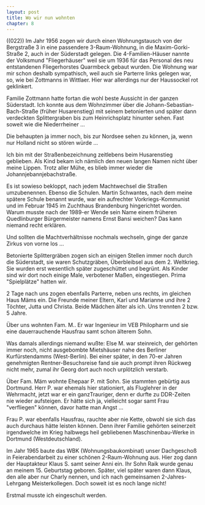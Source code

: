 ```yaml
---  
layout: post
title: Wo wir nun wohnten
chapter: 8
---  
```




((022)) Im Jahr 1956 zogen wir durch einen Wohnungstausch von der Bergstraße 3
in eine passendere 3-Raum-Wohnung, in die Maxim-Gorki-Straße 2, auch in der
Süderstadt gelegen. Die 4-Familien-Häuser nannte der Volksmund "Fliegerhäuser"
weil sie um 1936 für das Personal des neu entstandenen Fliegerhorstes
Quarmbeck gebaut wurden. Die Wohnung war mir schon deshalb sympathisch, weil
auch sie Parterre links gelegen war, so, wie bei Zottmanns in Wittlaer. Hier
war allerdings nur der Haussockel rot geklinkert.

Familie Zottmann hatte fortan die wohl beste Aussicht in der ganzen
Süderstadt. Ich konnte aus dem Wohnzimmer über die
Johann-Sebastian-Bach-Straße (früher Husarenstieg) mit seinem betonierten und
später dann verdeckten Splittergraben bis zum Heinrichsplatz hinunter sehen.
Fast soweit wie die Niederrheiner …

Die behaupten ja immer noch, bis zur Nordsee sehen zu können, ja, wenn nur
Holland nicht so stören würde …

Ich bin mit der Straßenbezeichnung zeitlebens beim Husarenstieg geblieben. Als
Kind bekam ich nämlich den neuen langen Namen nicht über meine Lippen. Trotz
aller Mühe, es blieb immer wieder die Johannjebannjebachstraße.

Es ist sowieso bekloppt, nach jedem Machtwechsel die Straßen umzubenennen.
Ebenso die Schulen. Martin Schwantes, nach dem meine spätere Schule benannt
wurde, war ein aufrechter Vorkriegs-Kommunist und im Februar 1945 im Zuchthaus
Brandenburg hingerichtet worden. Warum musste nach der 1989-er Wende sein Name
einem früheren Quedlinburger Bürgermeister namens Ernst Bansi weichen? Das
kann niemand recht erklären.

Und sollten die Machtverhältnisse nochmals wechseln, ginge der ganze Zirkus
von vorne los …

Betonierte Splittergräben zogen sich an einigen Stellen immer noch durch die
Süderstadt, sie waren Schutzgräben, Überbleibsel aus dem 2. Weltkrieg. Sie
wurden erst wesentlich später zugeschüttet und begrünt. Als Kinder sind wir
dort noch einige Male, verbotener Maßen, eingestiegen. Prima "Spielplätze"
hatten wir.

2 Tage nach uns zogen ebenfalls Parterre, neben uns rechts, im gleichen Haus
Mäms ein. Die Freunde meiner Eltern, Karl und Marianne und ihre 2 Töchter,
Jutta und Christa. Beide Mädchen älter als ich. Uns trennten 2 bzw. 5 Jahre.

Über uns wohnten Fam. M.. Er war Ingenieur im VEB Philopharm und sie eine
dauerrauchende Hausfrau samt schon älterem Sohn.

Was damals allerdings niemand wußte: Else M. war steinreich, der gehörten
immer noch, nicht ausgebombte Mietshäuser nahe des Berliner Kurfürstendamms
(West-Berlin). Bei einer später, in den 70-er Jahren genehmigten
Rentner-Besuchsreise fand sie auch prompt ihren Rückweg nicht mehr, zumal ihr
Georg dort auch noch urplötzlich verstarb.

Über Fam. Mäm wohnte Ehepaar P. mit Sohn. Sie stammten gebürtig aus Dortmund.
Herr P. war ehemals hier stationiert, als Fluglehrer in der Wehrmacht, jetzt
war er ein ganzTrauriger, denn er durfte zu DDR-Zeiten nie wieder aufsteigen.
Er hätte sich ja, vielleicht sogar samt Frau "verfliegen" können, davor hatte
man Angst …

Frau P. war ebenfalls Hausfrau, rauchte aber nie Kette, obwohl sie sich das
auch durchaus hätte leisten können. Denn ihrer Familie gehörten seinerzeit
irgendwelche im Krieg halbwegs heil gebliebenen Maschinenbau-Werke in Dortmund
(Westdeutschland).

Im Jahr 1965 baute das WBK (Wohnungsbaukombinat) unser Dachgeschoß in
Feierabendarbeit zu einer schönen 2-Raum-Wohnung aus. Hier zog dann der
Hauptakteur Klaus S. samt seiner Anni ein. Ihr Sohn Raik wurde genau an meinem
15. Geburtstag geboren. Später, viel später waren dann Klaus, den alle aber
nur Charly nennen, und ich nach gemeinsamen 2-Jahres-Lehrgang Meisterkollegen.
Doch soweit ist es noch lange nicht!

Erstmal musste ich eingeschult werden.


